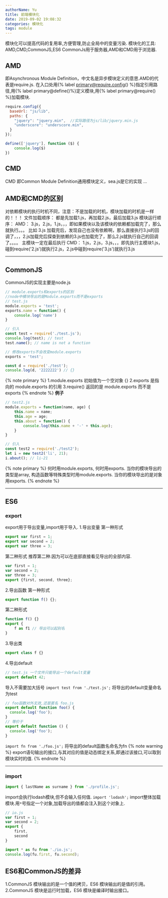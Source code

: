 ```yaml
---
authorName: Yu
title: 前端模块化
date: 2019-09-02 19:08:32
categories: 模块化
tags: module
---
```

模块化可以提高代码的复用率,方便管理,防止全局中的变量污染.
模块化的工具: AMD,CMD,CommonJS,ES6
CommonJs用于服务器,AMD和CMD用于浏览器.
## AMD
即Asynchronous Module Definition，中文名是异步模块定义的意思.AMD的代表是require.js.
在入口处用{% label primary@require.config() %}指定引用路径,用{% label primary@define()%}定义模块,用{% label primary@require() %}加载模块.
```js
require.config({
  baseUrl: "js/lib",
  paths: {
    "jquery": "jquery.min",  //实际路径为js/lib/jquery.min.js
    "underscore": "underscore.min",
  }
});
```
```js
define(['jquery'], function ($) {
    console.log($)
})
```
<!-- more -->
## CMD
CMD 即Common Module Definition通用模块定义，sea.js是它的实现
...
## AMD和CMD的区别
对依赖模块的执行时机不同，注意：不是加载的时机，模块加载的时机是一样的！！！
文件加载顺序： 都是先加载1.js，再加载2.js，最后加载3.js
模块运行顺序：
AMD： 3.js，2.js，1.js，，，即如果模块以及该模块的依赖都加载完了，那么就执行。。。 比如 3.js 加载完后，发现自己也没有依赖啊，那么直接执行3.js的回调了，，，2.js加载完后探查到依赖的3.js也加载完了，那么2.js就执行自己的回调了。。。。 主模块一定在最后执行
CMD： 1.js，2.js，3.js，，，即先执行主模块1.js，碰到require('2.js')就执行2.js，2.js中碰到require('3.js')就执行3.js

-------

## CommonJS
CommonJS的实现主要是node.js
```js
// module.exports和exports的区别
//node中模块导出的是Module.exports而不是exports
// test.js
module.exports = 'test';
exports.name = function() {
    console.log('name')
}

// 引入
const test = require('./test.js');
console.log(test); // test
test.name(); // name is not a function
```
```js
// 修改exports不会改变module.exports
exports = 'test';

const d = require('./test');
console.log(d, '2222222') // {}
```
{% note primary %}
1.module.exports 初始值为一个空对象 {}
2.exports 是指向的 module.exports 的引用
3.require() 返回的是 module.exports 而不是 exports
{% endnote %}
**例子**
```js
// test2.js
module.exports = function(name, age) {
    this.name = name;
    this.age = age;
    this.about = function() {
        console.log(this.name + '-' + this.age);
    }
}

// 引入
const test2 = require('./test2');
let i = new test2('li', 21);
i.about(); // li-21
```
{% note primary %}
何时用module.exports, 何时用exports.
当你的模块导出的类型是array, 构造函数等特殊类型时用module.exports.
当你的模块导出的是对象用exports.
{% endnote %}

---

## ES6
### export
export用于导出变量,import用于导入.
1.导出变量
第一种形式
```js
export var first = 1;
export var second = 2;
export var three = 3;
```
第二种形式
推荐第二种.因为可以在底部直接看见导出的全部内容.
```js
var first = 1;
var second = 2;
var three = 3;
export {first, second, three};
```
2.导出函数
第一种形式
```js
export function f() {};
```
第二种形式
```js
function f() {}
export {
    f as f1 // 导出可以起别名
}
```
3.导出类
```js
export class f {}
```
4.导出default
```js
// test.js 一个文件只能导出一个default变量
export default 42;
```
导入不需要加大括号
`import test from './test.js';` 将导出的default变量命名为test
```js
// foo函数对外无效,还是匿名 foo.js
export default function foo() {
  console.log('foo');
}
// 等价于
export default function () {
  console.log('foo');
}
```
`import fn from './foo.js';` 将导出的default函数名命名为fn
{% note warning %}
export语句输出的接口,与其对应的值是动态绑定关系,即通过该接口,可以取到模块实时的值.
{% endnote %}

---

### import
```js
import { lastName as surname } from './profile.js';
```
import会执行lodash模块,但不会输入任何值.
`import 'lodash';`
import整体加载模块.用`*`号指定一个对象,加载导出的值都会注入到这个对象上.
```js
// io.js
var first = 1;
var second = 2;
export {
    first,
    second
}
```
```js
import * as fu from './io.js';
console.log(fu.first, fu.second);

```
## ES6和CommonJS的差异
1.CommonJS 模块输出的是一个值的拷贝，ES6 模块输出的是值的引用。
2.CommonJS 模块是运行时加载，ES6 模块是编译时输出接口。

































